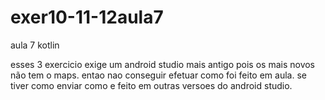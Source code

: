# exer10-11-12aula7
aula 7 kotlin

esses 3 exercicio exige um android studio mais antigo pois os mais novos não tem o maps. 
entao nao conseguir efetuar como foi feito em aula.
se tiver como enviar como e feito em outras versoes do android studio.
